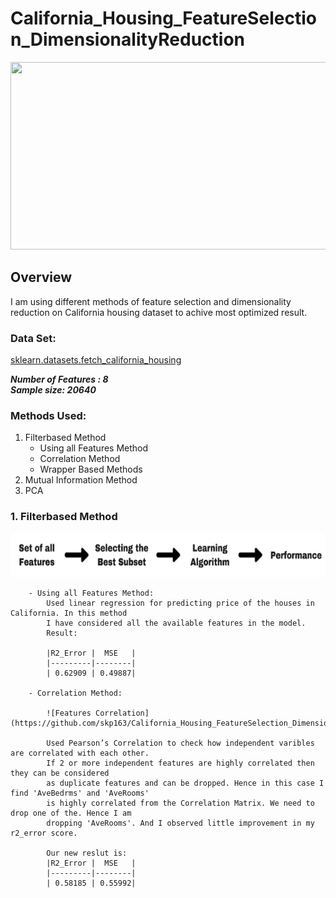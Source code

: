 # California_Housing_FeatureSelection_DimensionalityReduction

<img src="https://github.com/skp163/California_Housing_FeatureSelection_DimensionalityReduction/blob/main/Assets/Feature%20Selection%20%26%20Dimensionality%20Reduction%20(1).gif" width="800" height="300" />

## Overview
I am using different methods of feature selection and dimensionality reduction on California housing dataset to achive most optimized result. 

### Data Set: <br/>
[sklearn.datasets.fetch_california_housing](https://scikit-learn.org/stable/modules/generated/sklearn.datasets.fetch_california_housing.html)

***Number of Features : 8*** <br/>
***Sample size: 20640***

### Methods Used:
1. Filterbased Method
    - Using all Features Method
    - Correlation Method
    - Wrapper Based Methods
2. Mutual Information Method
3. PCA


### 1. Filterbased Method

<img src="https://github.com/skp163/California_Housing_FeatureSelection_DimensionalityReduction/blob/main/Assets/Filter_1.png" width="600" height="70" />

        - Using all Features Method:
            Used linear regression for predicting price of the houses in California. In this method
            I have considered all the available features in the model.
            Result:

            |R2_Error |  MSE   |
            |---------|--------|
            | 0.62909 | 0.49887|

        - Correlation Method:
        
            ![Features Correlation](https://github.com/skp163/California_Housing_FeatureSelection_DimensionalityReduction/blob/main/Assets/Correlation_Matrix1.png)
        
            Used Pearson’s Correlation to check how independent varibles are correlated with each other.
            If 2 or more independent features are highly correlated then they can be considered
            as duplicate features and can be dropped. Hence in this case I find 'AveBedrms' and 'AveRooms'
            is highly correlated from the Correlation Matrix. We need to drop one of the. Hence I am
            dropping 'AveRooms'. And I observed little improvement in my r2_error score.

            Our new reslut is:
            |R2_Error |  MSE   |
            |---------|--------|
            | 0.58185 | 0.55992|
